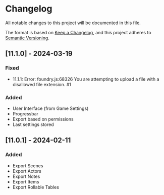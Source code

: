 # Changelog
All notable changes to this project will be documented in this file.

The format is based on [Keep a Changelog](https://keepachangelog.com/en/1.0.0/),
and this project adheres to [Semantic Versioning](https://semver.org/spec/v2.0.0.html).

## [11.1.0] - 2024-03-19
### Fixed
- 11.1.1:  Error: foundry.js:68326 You are attempting to upload a file with a disallowed file extension. #1 
### Added
- User Interface (from Game Settings)
- Progressbar
- Export based on permissions
- Last settings stored

## [11.0.1] - 2024-02-11
### Added
- Export Scenes
- Export Actors
- Export Notes
- Export Items
- Export Rollable Tables
